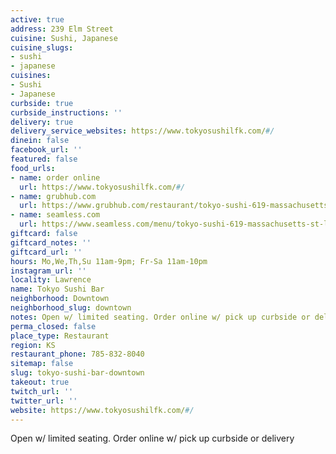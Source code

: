 ```yaml
---
active: true
address: 239 Elm Street
cuisine: Sushi, Japanese
cuisine_slugs:
- sushi
- japanese
cuisines:
- Sushi
- Japanese
curbside: true
curbside_instructions: ''
delivery: true
delivery_service_websites: https://www.tokyosushilfk.com/#/
dinein: false
facebook_url: ''
featured: false
food_urls:
- name: order online
  url: https://www.tokyosushilfk.com/#/
- name: grubhub.com
  url: https://www.grubhub.com/restaurant/tokyo-sushi-619-massachusetts-st-lawrence/324435?utm_source=google&utm_medium=cpc&utm_campaign=Lawrence%2C%2BKS%2B%7C%2BAll%2B%7C%2BFood%2B%2B%2BHood&utm_term=%2Blawrence%20%2Bdelivery&efkwid=52998677246&gclsrc=aw.ds&=undefined&gclid=EAIaIQobChMI1OD48q226AIVAuiGCh1n-ADVEAAYASAAEgLNXPD_BwE
- name: seamless.com
  url: https://www.seamless.com/menu/tokyo-sushi-619-massachusetts-st-lawrence/324435
giftcard: false
giftcard_notes: ''
giftcard_url: ''
hours: Mo,We,Th,Su 11am-9pm; Fr-Sa 11am-10pm
instagram_url: ''
locality: Lawrence
name: Tokyo Sushi Bar
neighborhood: Downtown
neighborhood_slug: downtown
notes: Open w/ limited seating. Order online w/ pick up curbside or delivery
perma_closed: false
place_type: Restaurant
region: KS
restaurant_phone: 785-832-8040
sitemap: false
slug: tokyo-sushi-bar-downtown
takeout: true
twitch_url: ''
twitter_url: ''
website: https://www.tokyosushilfk.com/#/
---
```


Open w/ limited seating. Order online w/ pick up curbside or delivery